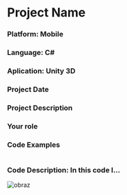 # Project Name
### Platform: Mobile
### Language: C#
### Aplication: Unity 3D
### Project Date
### Project Description
### Your role
### Code Examples
#
### Code Description: In this code I...
![obraz](https://user-images.githubusercontent.com/15181913/90232447-fd661e00-de1c-11ea-9826-3cee4294dd97.png)
